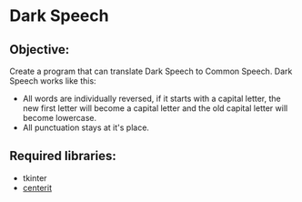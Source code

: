 # Dark Speech
## Objective:
  Create a program that can translate Dark Speech to Common Speech.
  Dark Speech works like this:
  - All words are individually reversed, if it starts with a capital letter, the new first letter will become a capital letter and the old capital letter will become lowercase.
  - All punctuation stays at it's place.
  
## Required libraries:
  - tkinter
  - [centerit](https://github.com/MrinmoyHaloi/centerit)
